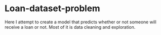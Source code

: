 # Loan-dataset-problem
Here I attempt to create a model that predicts whether or not someone will receive a loan or not. Most of it is data cleaning and exploration.
